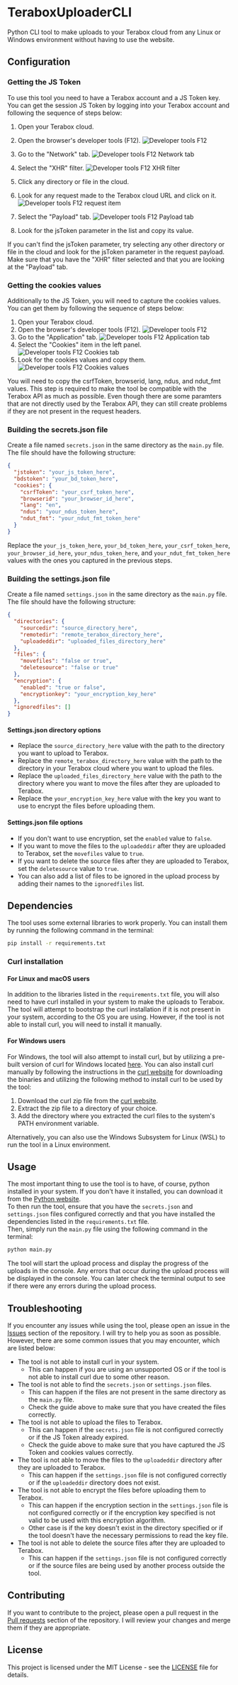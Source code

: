 # TeraboxUploaderCLI
Python CLI tool to make uploads to your Terabox cloud from any Linux or Windows environment without having to use the website.


## Configuration
### Getting the JS Token
To use this tool you need to have a Terabox account and a JS Token key. You can get the session JS Token by logging into your Terabox account and following the sequence of steps below:

1. Open your Terabox cloud.
2. Open the browser's developer tools (F12).
![Developer tools F12](<images/devf12.png>)

3. Go to the "Network" tab.
![Developer tools F12 Network tab](<images/devf12network.png>)

4. Select the "XHR" filter.
![Developer tools F12 XHR filter](<images/devf12fetch.png>)

5. Click any directory or file in the cloud.

6. Look for any request made to the Terabox cloud URL and click on it.
![Developer tools F12 request item](<images/devf12list.png>)

7. Select the "Payload" tab.
![Developer tools F12 Payload tab](<images/devf12payload.png>)

8. Look for the jsToken parameter in the list and copy its value.

If you can't find the jsToken parameter, try selecting any other directory or file in the cloud and look for the jsToken parameter in the request payload. Make sure that you have the "XHR" filter selected and that you are looking at the "Payload" tab.


### Getting the cookies values
Additionally to the JS Token, you will need to capture the cookies values. You can get them by following the sequence of steps below:

1. Open your Terabox cloud.
2. Open the browser's developer tools (F12).
![Developer tools F12](<images/devf12.png>)
3. Go to the "Application" tab.
![Developer tools F12 Application tab](<images/devf12apptab.png>)
4. Select the "Cookies" item in the left panel.
![Developer tools F12 Cookies tab](<images/devf12cookiestab.png>)
5. Look for the cookies values and copy them.
![Developer tools F12 Cookies values](<images/devf12cookieval.png>)

You will need to copy the csrfToken, browserid, lang, ndus, and ndut_fmt values. This step is required to make the tool be compatible with the Terabox API as much as possible. Even though there are some paramters that are not directly used by the Terabox API, they can still create problems if they are not present in the request headers.


### Building the secrets.json file
Create a file named `secrets.json` in the same directory as the `main.py` file. The file should have the following structure:

```json
{
  "jstoken": "your_js_token_here",
  "bdstoken": "your_bd_token_here",
  "cookies": {
    "csrfToken": "your_csrf_token_here",
    "browserid": "your_browser_id_here",
    "lang": "en",
    "ndus": "your_ndus_token_here",
    "ndut_fmt": "your_ndut_fmt_token_here"
  }
}

```

Replace the `your_js_token_here`, `your_bd_token_here`, `your_csrf_token_here`, `your_browser_id_here`, `your_ndus_token_here`, and `your_ndut_fmt_token_here` values with the ones you captured in the previous steps.


### Building the settings.json file
Create a file named `settings.json` in the same directory as the `main.py` file. The file should have the following structure:

```json
{
  "directories": {
    "sourcedir": "source_directory_here",
    "remotedir": "remote_terabox_directory_here",
    "uploadeddir": "uploaded_files_directory_here"
  },
  "files": {
    "movefiles": "false or true",
    "deletesource": "false or true"
  },
  "encryption": {
    "enabled": "true or false",
    "encryptionkey": "your_encryption_key_here"
  },
  "ignoredfiles": []
}
```


#### Settings.json directory options
- Replace the `source_directory_here` value with the path to the directory you want to upload to Terabox. 
- Replace the `remote_terabox_directory_here` value with the path to the directory in your Terabox cloud where you want to upload the files. 
- Replace the `uploaded_files_directory_here` value with the path to the directory where you want to move the files after they are uploaded to Terabox. 
- Replace the `your_encryption_key_here` value with the key you want to use to encrypt the files before uploading them.


#### Settings.json file options
- If you don't want to use encryption, set the `enabled` value to `false`. 
- If you want to move the files to the `uploadeddir` after they are uploaded to Terabox, set the `movefiles` value to `true`. 
- If you want to delete the source files after they are uploaded to Terabox, set the `deletesource` value to `true`. 
- You can also add a list of files to be ignored in the upload process by adding their names to the `ignoredfiles` list.


## Dependencies
The tool uses some external libraries to work properly. You can install them by running the following command in the terminal:

```sh
pip install -r requirements.txt
```


### Curl installation
#### For Linux and macOS users
In addition to the libraries listed in the `requirements.txt` file, you will also need to have curl installed in your system to make the uploads to Terabox. The tool will attempt to bootstrap the curl installation if it is not present in your system, according to the OS you are using. However, if the tool is not able to install curl, you will need to install it manually.


#### For Windows users
For Windows, the tool will also attempt to install curl, but by utilizing a pre-built version of curl for Windows located [here](https://curl.se/windows/dl-8.5.0_5/curl-8.5.0_5-win64-mingw.zip). You can also install curl manually by following the instructions in the [curl website](https://curl.se/windows/) for downloading the binaries and utilizing the following method to install curl to be used by the tool:

1. Download the curl zip file from the [curl website](https://curl.se/windows/).
2. Extract the zip file to a directory of your choice.
3. Add the directory where you extracted the curl files to the system's PATH environment variable.

Alternatively, you can also use the Windows Subsystem for Linux (WSL) to run the tool in a Linux environment.


## Usage
The most important thing to use the tool is to have, of course, python installed in your system. If you don't have it installed, you can download it from the [Python website](https://www.python.org/downloads/).<br>
To then run the tool, ensure that you have the `secrets.json` and `settings.json` files configured correctly and that you have installed the dependencies listed in the `requirements.txt` file. <br>Then, simply run the `main.py` file using the following command in the terminal:

```sh
python main.py
```

The tool will start the upload process and display the progress of the uploads in the console.
Any errors that occur during the upload process will be displayed in the console. You can later check the terminal output to see if there were any errors during the upload process.


## Troubleshooting
If you encounter any issues while using the tool, please open an issue in the [Issues](https://github.com/dnigamer/TeraboxUploaderCLI/issues) section of the repository. I will try to help you as soon as possible. <br>However, there are some common issues that you may encounter, which are listed below:
- The tool is not able to install curl in your system.
  - This can happen if you are using an unsupported OS or if the tool is not able to install curl due to some other reason.
- The tool is not able to find the `secrets.json` or `settings.json` files.
  - This can happen if the files are not present in the same directory as the `main.py` file. 
  - Check the guide above to make sure that you have created the files correctly.
- The tool is not able to upload the files to Terabox.
  - This can happen if the `secrets.json` file is not configured correctly or if the JS Token already expired.
  - Check the guide above to make sure that you have captured the JS Token and cookies values correctly.
- The tool is not able to move the files to the `uploadeddir` directory after they are uploaded to Terabox.
  - This can happen if the `settings.json` file is not configured correctly or if the `uploadeddir` directory does not exist.
- The tool is not able to encrypt the files before uploading them to Terabox.
  - This can happen if the encryption section in the `settings.json` file is not configured correctly or if the encryption key specified is not valid to be used with this encryption algorithm.
  - Other case is if the key doesn't exist in the directory specified or if the tool doesn't have the necessary permissions to read the key file.
- The tool is not able to delete the source files after they are uploaded to Terabox.
  - This can happen if the `settings.json` file is not configured correctly or if the source files are being used by another process outside the tool.


## Contributing
If you want to contribute to the project, please open a pull request in the [Pull requests](https://github.com/dnigamer/TeraboxUploaderCLI/pulls) section of the repository. I will review your changes and merge them if they are appropriate. 


## License
This project is licensed under the MIT License - see the [LICENSE](LICENSE) file for details.
